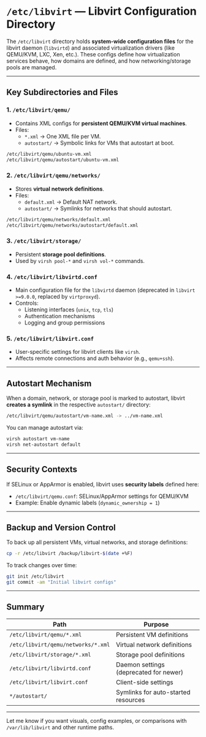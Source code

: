# `/etc/libvirt` — Libvirt Configuration Directory

The `/etc/libvirt` directory holds **system-wide configuration files** for the libvirt daemon (`libvirtd`) and associated virtualization drivers (like QEMU/KVM, LXC, Xen, etc.). These configs define how virtualization services behave, how domains are defined, and how networking/storage pools are managed.

---

## Key Subdirectories and Files

### 1. **`/etc/libvirt/qemu/`**
- Contains XML configs for **persistent QEMU/KVM virtual machines**.
- Files:  
  - `*.xml` → One XML file per VM.
  - `autostart/` → Symbolic links for VMs that autostart at boot.
  
```bash
/etc/libvirt/qemu/ubuntu-vm.xml
/etc/libvirt/qemu/autostart/ubuntu-vm.xml
```

### 2. **`/etc/libvirt/qemu/networks/`**
- Stores **virtual network definitions**.
- Files:
  - `default.xml` → Default NAT network.
  - `autostart/` → Symlinks for networks that should autostart.
  
```bash
/etc/libvirt/qemu/networks/default.xml
/etc/libvirt/qemu/networks/autostart/default.xml
```

### 3. **`/etc/libvirt/storage/`**
- Persistent **storage pool definitions**.
- Used by `virsh pool-*` and `virsh vol-*` commands.

### 4. **`/etc/libvirt/libvirtd.conf`**
- Main configuration file for the `libvirtd` daemon (deprecated in `libvirt >=9.0.0`, replaced by `virtproxyd`).
- Controls:
  - Listening interfaces (`unix`, `tcp`, `tls`)
  - Authentication mechanisms
  - Logging and group permissions

### 5. **`/etc/libvirt/libvirt.conf`**
- User-specific settings for libvirt clients like `virsh`.
- Affects remote connections and auth behavior (e.g., `qemu+ssh`).

---

## Autostart Mechanism

When a domain, network, or storage pool is marked to autostart, libvirt **creates a symlink** in the respective `autostart/` directory:

```bash
/etc/libvirt/qemu/autostart/vm-name.xml -> ../vm-name.xml
```

You can manage autostart via:

```bash
virsh autostart vm-name
virsh net-autostart default
```

---

## Security Contexts

If SELinux or AppArmor is enabled, libvirt uses **security labels** defined here:

- `/etc/libvirt/qemu.conf`: SELinux/AppArmor settings for QEMU/KVM
- Example: Enable dynamic labels (`dynamic_ownership = 1`)

---

## Backup and Version Control

To back up all persistent VMs, virtual networks, and storage definitions:

```bash
cp -r /etc/libvirt /backup/libvirt-$(date +%F)
```

To track changes over time:

```bash
git init /etc/libvirt
git commit -am "Initial libvirt configs"
```

---

## Summary

| Path                                | Purpose                                   |
|-------------------------------------|-------------------------------------------|
| `/etc/libvirt/qemu/*.xml`          | Persistent VM definitions                 |
| `/etc/libvirt/qemu/networks/*.xml` | Virtual network definitions               |
| `/etc/libvirt/storage/*.xml`       | Storage pool definitions                  |
| `/etc/libvirt/libvirtd.conf`       | Daemon settings (deprecated for newer)    |
| `/etc/libvirt/libvirt.conf`        | Client-side settings                      |
| `*/autostart/`                     | Symlinks for auto-started resources       |

---

Let me know if you want visuals, config examples, or comparisons with `/var/lib/libvirt` and other runtime paths.
